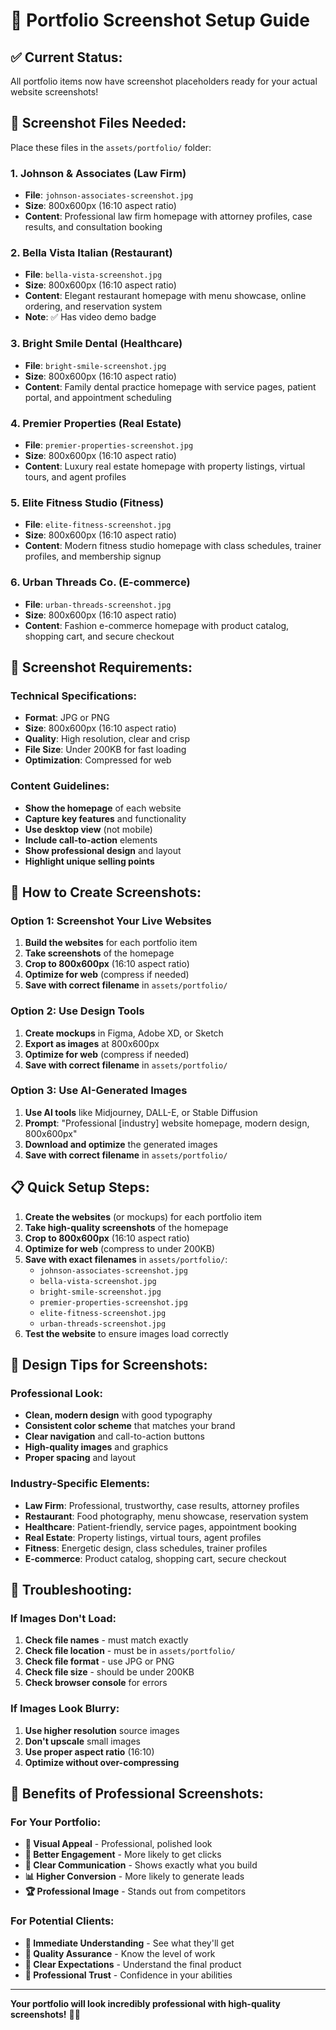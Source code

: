 # 📸 Portfolio Screenshot Setup Guide

## ✅ **Current Status:**
All portfolio items now have screenshot placeholders ready for your actual website screenshots!

## 📁 **Screenshot Files Needed:**

Place these files in the `assets/portfolio/` folder:

### **1. Johnson & Associates (Law Firm)**
- **File**: `johnson-associates-screenshot.jpg`
- **Size**: 800x600px (16:10 aspect ratio)
- **Content**: Professional law firm homepage with attorney profiles, case results, and consultation booking

### **2. Bella Vista Italian (Restaurant)**
- **File**: `bella-vista-screenshot.jpg`
- **Size**: 800x600px (16:10 aspect ratio)
- **Content**: Elegant restaurant homepage with menu showcase, online ordering, and reservation system
- **Note**: ✅ Has video demo badge

### **3. Bright Smile Dental (Healthcare)**
- **File**: `bright-smile-screenshot.jpg`
- **Size**: 800x600px (16:10 aspect ratio)
- **Content**: Family dental practice homepage with service pages, patient portal, and appointment scheduling

### **4. Premier Properties (Real Estate)**
- **File**: `premier-properties-screenshot.jpg`
- **Size**: 800x600px (16:10 aspect ratio)
- **Content**: Luxury real estate homepage with property listings, virtual tours, and agent profiles

### **5. Elite Fitness Studio (Fitness)**
- **File**: `elite-fitness-screenshot.jpg`
- **Size**: 800x600px (16:10 aspect ratio)
- **Content**: Modern fitness studio homepage with class schedules, trainer profiles, and membership signup

### **6. Urban Threads Co. (E-commerce)**
- **File**: `urban-threads-screenshot.jpg`
- **Size**: 800x600px (16:10 aspect ratio)
- **Content**: Fashion e-commerce homepage with product catalog, shopping cart, and secure checkout

## 🎯 **Screenshot Requirements:**

### **Technical Specifications:**
- **Format**: JPG or PNG
- **Size**: 800x600px (16:10 aspect ratio)
- **Quality**: High resolution, clear and crisp
- **File Size**: Under 200KB for fast loading
- **Optimization**: Compressed for web

### **Content Guidelines:**
- **Show the homepage** of each website
- **Capture key features** and functionality
- **Use desktop view** (not mobile)
- **Include call-to-action** elements
- **Show professional design** and layout
- **Highlight unique selling points**

## 🚀 **How to Create Screenshots:**

### **Option 1: Screenshot Your Live Websites**
1. **Build the websites** for each portfolio item
2. **Take screenshots** of the homepage
3. **Crop to 800x600px** (16:10 aspect ratio)
4. **Optimize for web** (compress if needed)
5. **Save with correct filename** in `assets/portfolio/`

### **Option 2: Use Design Tools**
1. **Create mockups** in Figma, Adobe XD, or Sketch
2. **Export as images** at 800x600px
3. **Optimize for web** (compress if needed)
4. **Save with correct filename** in `assets/portfolio/`

### **Option 3: Use AI-Generated Images**
1. **Use AI tools** like Midjourney, DALL-E, or Stable Diffusion
2. **Prompt**: "Professional [industry] website homepage, modern design, 800x600px"
3. **Download and optimize** the generated images
4. **Save with correct filename** in `assets/portfolio/`

## 📋 **Quick Setup Steps:**

1. **Create the websites** (or mockups) for each portfolio item
2. **Take high-quality screenshots** of the homepage
3. **Crop to 800x600px** (16:10 aspect ratio)
4. **Optimize for web** (compress to under 200KB)
5. **Save with exact filenames** in `assets/portfolio/`:
   - `johnson-associates-screenshot.jpg`
   - `bella-vista-screenshot.jpg`
   - `bright-smile-screenshot.jpg`
   - `premier-properties-screenshot.jpg`
   - `elite-fitness-screenshot.jpg`
   - `urban-threads-screenshot.jpg`
6. **Test the website** to ensure images load correctly

## 🎨 **Design Tips for Screenshots:**

### **Professional Look:**
- **Clean, modern design** with good typography
- **Consistent color scheme** that matches your brand
- **Clear navigation** and call-to-action buttons
- **High-quality images** and graphics
- **Proper spacing** and layout

### **Industry-Specific Elements:**
- **Law Firm**: Professional, trustworthy, case results, attorney profiles
- **Restaurant**: Food photography, menu showcase, reservation system
- **Healthcare**: Patient-friendly, service pages, appointment booking
- **Real Estate**: Property listings, virtual tours, agent profiles
- **Fitness**: Energetic design, class schedules, trainer profiles
- **E-commerce**: Product catalog, shopping cart, secure checkout

## 🔧 **Troubleshooting:**

### **If Images Don't Load:**
1. **Check file names** - must match exactly
2. **Check file location** - must be in `assets/portfolio/`
3. **Check file format** - use JPG or PNG
4. **Check file size** - should be under 200KB
5. **Check browser console** for errors

### **If Images Look Blurry:**
1. **Use higher resolution** source images
2. **Don't upscale** small images
3. **Use proper aspect ratio** (16:10)
4. **Optimize without over-compressing**

## 🎯 **Benefits of Professional Screenshots:**

### **For Your Portfolio:**
- **🎨 Visual Appeal** - Professional, polished look
- **📱 Better Engagement** - More likely to get clicks
- **🎯 Clear Communication** - Shows exactly what you build
- **📊 Higher Conversion** - More likely to generate leads
- **🏆 Professional Image** - Stands out from competitors

### **For Potential Clients:**
- **👀 Immediate Understanding** - See what they'll get
- **📱 Quality Assurance** - Know the level of work
- **🎯 Clear Expectations** - Understand the final product
- **💼 Professional Trust** - Confidence in your abilities

---

**Your portfolio will look incredibly professional with high-quality screenshots!** 📸✨



